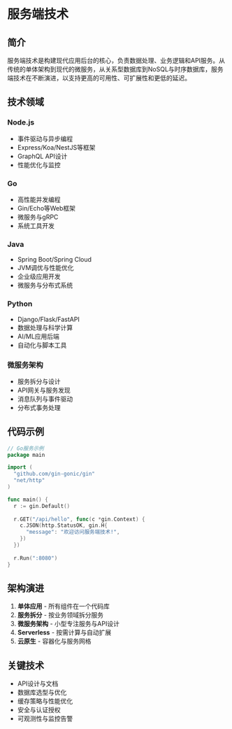 # 服务端技术

## 简介

服务端技术是构建现代应用后台的核心，负责数据处理、业务逻辑和API服务。从传统的单体架构到现代的微服务，从关系型数据库到NoSQL与时序数据库，服务端技术在不断演进，以支持更高的可用性、可扩展性和更低的延迟。

## 技术领域

### Node.js
- 事件驱动与异步编程
- Express/Koa/NestJS等框架
- GraphQL API设计
- 性能优化与监控

### Go
- 高性能并发编程
- Gin/Echo等Web框架
- 微服务与gRPC
- 系统工具开发

### Java
- Spring Boot/Spring Cloud
- JVM调优与性能优化
- 企业级应用开发
- 微服务与分布式系统

### Python
- Django/Flask/FastAPI
- 数据处理与科学计算
- AI/ML应用后端
- 自动化与脚本工具

### 微服务架构
- 服务拆分与设计
- API网关与服务发现
- 消息队列与事件驱动
- 分布式事务处理

## 代码示例

```go
// Go服务示例
package main

import (
  "github.com/gin-gonic/gin"
  "net/http"
)

func main() {
  r := gin.Default()
  
  r.GET("/api/hello", func(c *gin.Context) {
    c.JSON(http.StatusOK, gin.H{
      "message": "欢迎访问服务端技术!",
    })
  })
  
  r.Run(":8080")
}
```

## 架构演进

1. **单体应用** - 所有组件在一个代码库
2. **服务拆分** - 按业务领域拆分服务
3. **微服务架构** - 小型专注服务与API设计
4. **Serverless** - 按需计算与自动扩展
5. **云原生** - 容器化与服务网格

## 关键技术

- API设计与文档
- 数据库选型与优化
- 缓存策略与性能优化
- 安全与认证授权
- 可观测性与监控告警 